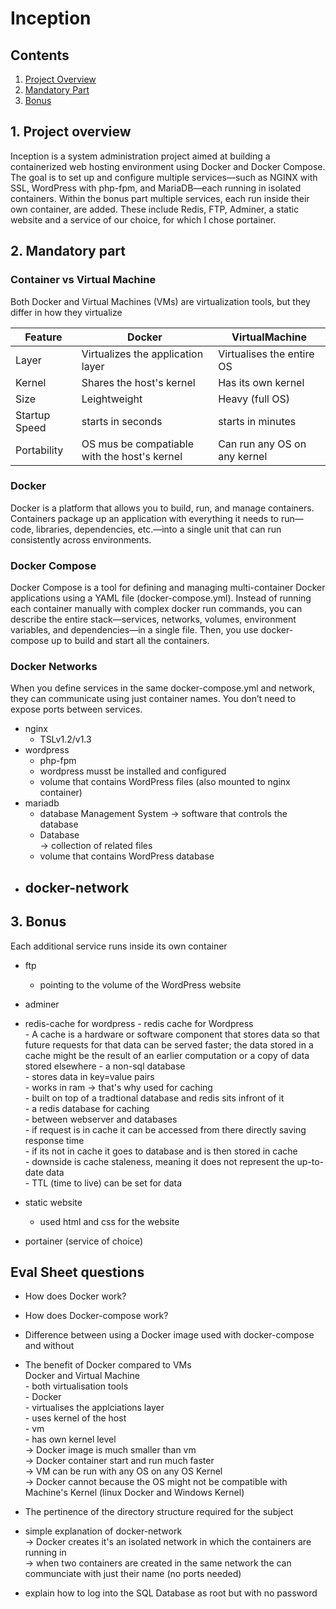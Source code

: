 # Inception

## Contents

1. [Project Overview](#1-Project-overview)
2. [Mandatory Part](#2.-Mandatory-part)
3. [Bonus](#3.-Bonus)

## 1. Project overview

Inception is a system administration project aimed at building a containerized web hosting environment using Docker and Docker Compose. The goal is to set up and configure multiple services—such as NGINX with SSL, WordPress with php-fpm, and MariaDB—each running in isolated containers. Within the bonus part multiple services, each run inside their own container, are added. These include Redis, FTP, Adminer, a static website and a service of our choice, for which I chose portainer.

## 2. Mandatory part

### Container vs Virtual Machine

Both Docker and Virtual Machines (VMs) are virtualization tools, but they differ in how they virtualize

| Feature | Docker | VirtualMachine |
|----------|----------|----------|
| Layer | Virtualizes the application layer | Virtualises the entire OS |
| Kernel | Shares the host's kernel | Has its own kernel |
| Size | Leightweight | Heavy (full OS) |
| Startup Speed | starts in seconds | starts in minutes |
| Portability | OS mus be compatiable with the host's kernel | Can run any OS on any kernel |

### Docker

Docker is a platform that allows you to build, run, and manage containers. Containers package up an application with everything it needs to run—code, libraries, dependencies, etc.—into a single unit that can run consistently across environments.

### Docker Compose

Docker Compose is a tool for defining and managing multi-container Docker applications using a YAML file (docker-compose.yml). Instead of running each container manually with complex docker run commands, you can describe the entire stack—services, networks, volumes, environment variables, and dependencies—in a single file. Then, you use docker-compose up to build and start all the containers.

### Docker Networks

When you define services in the same docker-compose.yml and network, they can communicate using just container names. You don’t need to expose ports between services.

- nginx
	- TSLv1.2/v1.3
- wordpress
	- php-fpm  
	- wordpress musst be installed and configured  
	- volume that contains WordPress files (also mounted to nginx container)  
- mariadb
	- database Management System
		-> software that controls the database  
	- Database  
		-> collection of related files  
	- volume that contains WordPress database  
- docker-network  
	-   

## 3. Bonus
Each additional service runs inside its own container 
- ftp  
	- pointing to the volume of the WordPress website  
- adminer
- redis-cache for wordpress
			- redis cache for Wordpress  
			- A cache is a hardware or software component that stores data so that future requests for that data can be served   faster; the data stored in a cache might be the result of an earlier computation or a copy of data stored elsewhere
			- a non-sql database  
			- stores data in key=value pairs  
			- works in ram -> that's why used for caching  
			- built on top of a tradtional database and redis sits infront of it  
			- a redis database for caching  
				- between webserver and databases  
				- if request is in cache it can be accessed from there directly saving response time  
				- if its not in cache it goes to database and is then stored in cache  
			- downside is cache staleness, meaning it does not represent the up-to-date data  
				- TTL (time to live) can be set for data  

- static website  
	- used html and css for the website  
- portainer (service of choice)  

## Eval Sheet questions
- How does Docker work?  

- How does Docker-compose work?  

- Difference between using a Docker image used with docker-compose and without  

- The benefit of Docker compared to VMs  
	Docker and Virtual Machine  
		- both virtualisation tools  
		- Docker  
			- virtualises the applciations layer  
			- uses kernel of the host  
		- vm  
			- has own kernel level  
	-> Docker image is much smaller than vm  
	-> Docker container start and run much faster  
	-> VM can be run with any OS on any OS Kernel  
		-> Docker cannot because the OS might not be compatible with Machine's Kernel (linux Docker and Windows Kernel)  

- The pertinence of the directory structure required for the subject  

- simple explanation of docker-network  
	-> Docker creates it's an isolated network in which the containers are running in  
	-> when two containers are created in the same network the can communciate with just their name (no ports needed)  

- explain how to log into the SQL Database as root but with no password  

